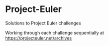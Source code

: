 # Project-Euler
Solutions to Project Euler challenges

Working through each challenge sequentially at https://projecteuler.net/archives